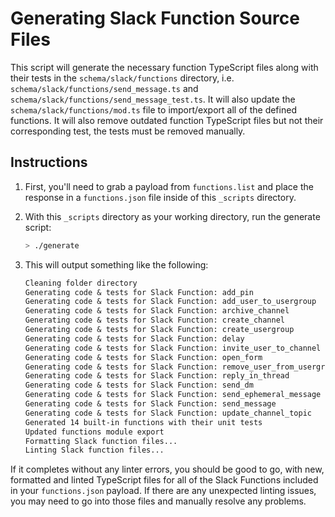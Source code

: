 # Generating Slack Function Source Files

This script will generate the necessary function TypeScript files along with
their tests in the `schema/slack/functions` directory, i.e.
`schema/slack/functions/send_message.ts` and
`schema/slack/functions/send_message_test.ts`. It will also update the
`schema/slack/functions/mod.ts` file to import/export all of the defined
functions. It will also remove outdated function TypeScript files but not their
corresponding test, the tests must be removed manually.

## Instructions

1. First, you'll need to grab a payload from `functions.list` and place the
   response in a `functions.json` file inside of this `_scripts` directory.

2. With this `_scripts` directory as your working directory, run the generate
   script:

   ```sh
   > ./generate
   ```

3. This will output something like the following:

   ```txt
   Cleaning folder directory
   Generating code & tests for Slack Function: add_pin
   Generating code & tests for Slack Function: add_user_to_usergroup
   Generating code & tests for Slack Function: archive_channel
   Generating code & tests for Slack Function: create_channel
   Generating code & tests for Slack Function: create_usergroup
   Generating code & tests for Slack Function: delay
   Generating code & tests for Slack Function: invite_user_to_channel
   Generating code & tests for Slack Function: open_form
   Generating code & tests for Slack Function: remove_user_from_usergroup
   Generating code & tests for Slack Function: reply_in_thread
   Generating code & tests for Slack Function: send_dm
   Generating code & tests for Slack Function: send_ephemeral_message
   Generating code & tests for Slack Function: send_message
   Generating code & tests for Slack Function: update_channel_topic
   Generated 14 built-in functions with their unit tests
   Updated functions module export
   Formatting Slack function files...
   Linting Slack function files...
   ```

If it completes without any linter errors, you should be good to go, with new,
formatted and linted TypeScript files for all of the Slack Functions included in
your `functions.json` payload. If there are any unexpected linting issues, you
may need to go into those files and manually resolve any problems.
